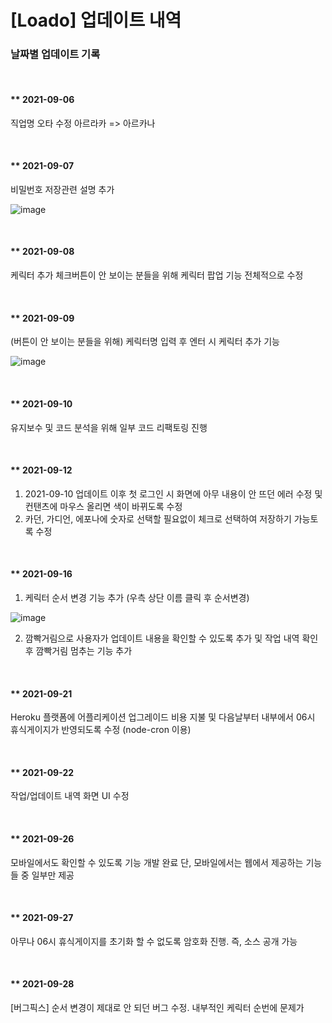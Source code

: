 # [Loado] 업데이트 내역

### 날짜별 업데이트 기록

<br/>

#### ** 2021-09-06
직업명 오타 수정
아르라카 => 아르카나

<br/>

#### ** 2021-09-07
비밀번호 저장관련 설명 추가

![image](https://user-images.githubusercontent.com/46738034/133563356-8d34f311-84c7-4a9a-b442-6c1ca6443da0.png)

<br/>

#### ** 2021-09-08
케릭터 추가 체크버튼이 안 보이는 분들을 위해 케릭터 팝업 기능 전체적으로 수정

<br/>

#### ** 2021-09-09
(버튼이 안 보이는 분들을 위해) 케릭터명 입력 후 엔터 시 케릭터 추가 기능

![image](https://user-images.githubusercontent.com/46738034/133563800-25d92bd5-f0cc-409f-8726-516004e7ed8b.png)

<br/>

#### ** 2021-09-10
유지보수 및 코드 분석을 위해 일부 코드 리팩토링 진행

<br/>

#### ** 2021-09-12
1. 2021-09-10 업데이트 이후 첫 로그인 시 화면에 아무 내용이 안 뜨던 에러 수정 및 컨탠츠에 마우스 올리면 색이 바뀌도록 수정
2. 카던, 가디언, 에포나에 숫자로 선택할 필요없이 체크로 선택하여 저장하기 가능토록 수정

<br/>

#### ** 2021-09-16
1. 케릭터 순서 변경 기능 추가 (우측 상단 이름 클릭 후 순서변경)

![image](https://user-images.githubusercontent.com/46738034/133565092-edb96b4f-3dd2-4525-80fb-698cdae41aa5.png)

2. 깜빡거림으로 사용자가 업데이트 내용을 확인할 수 있도록 추가 및 작업 내역 확인 후 깜빡거림 멈추는 기능 추가

<br/>

#### ** 2021-09-21
Heroku 플랫폼에 어플리케이션 업그레이드 비용 지불 및 다음날부터 내부에서 06시 휴식게이지가 반영되도록 수정 (node-cron 이용)

<br/>

#### ** 2021-09-22
작업/업데이트 내역 화면 UI 수정

<br/>

#### ** 2021-09-26
모바일에서도 확인할 수 있도록 기능 개발 완료
단, 모바일에서는 웹에서 제공하는 기능들 중 일부만 제공

<br/>

#### ** 2021-09-27
아무나 06시 휴식게이지를 초기화 할 수 없도록 암호화 진행. 즉, 소스 공개 가능

<br/>

#### ** 2021-09-28
[버그픽스] 순서 변경이 제대로 안 되던 버그 수정. 내부적인 케릭터 순번에 문제가 

